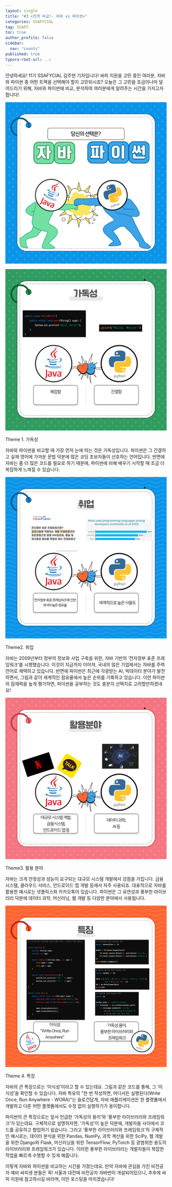 ```yaml
---
layout: single
title: "#3 <전격 비교!- 자바 vs 파이썬>"
categories: SSAFYCIAL
tag: SSAFY
toc: true
author_profile: false
sidebar:
  nav: "counts"
published: true
typora-root-url: ../
---
```


안녕하세요! 11기 SSAFYCIAL 김주현 기자입니다! 싸피 지원을 고민 중인 여러분, 자바와 파이썬 중 어떤 트랙을 선택해야 할지 고민되시죠? 오늘은 그 고민을 조금이나마 덜어드리기 위해, 자바와 파이썬에 비교, 분석하여 여러분에게 알려주는 시간을 가지고자 합니다!



![1](/images/2024-03-17-ssafycial_aut2/1.jpg)





![3](/images/2024-03-17-ssafycial_aut2/3.jpg)

Theme 1. 가독성  

 자바와 파이썬을 비교할 때 가장 먼저 눈에 띄는 것은 가독성입니다. 파이썬은 그 간결하고 실제 영어에 가까운 문법 덕분에 많은 코딩 초보자들이 선호하는 언어입니다. 반면에 자바는 좀 더 많은 코드를 필요로 하기 때문에, 파이썬에 비해 배우기 시작할 때 조금 더 복잡하게 느껴질 수 있습니다.

![4](/images/2024-03-17-ssafycial_aut2/4.jpg)

Theme2. 취업  

 자바는 2009년부터 정부의 정보화 사업 구축을 위한, 자바 기반의 ‘전자정부 표준 프레임워크’를 시행했습니다. 이것이 지금까지 이어져, 국내의 많은 기업에서는 자바를 주력 언어로 채택하고 있습니다. 반면에 파이썬은 최근에 각광받는 AI, 빅데이터 분야가 발전하면서, 그림과 같이 세계적인 점유율에서 높은 순위를 기록하고 있습니다. 이런 파이썬의 잠재력을 높게 평가하면, 파이썬을 공부하는 것도 충분히 선택지로 고려할만하겠네요!

![2](/images/2024-03-17-ssafycial_aut2/2.jpg)

Theme3. 활용 분야  

자바는 크게 안정성과 성능이 요구되는 대규모 시스템 개발에서 강점을 가집니다. 금융 시스템, 클라우드 서비스, 안드로이드 앱 개발 등에서 자주 사용되죠. 대표적으로 자바를 활용한 예시로는 넷플릭스와 카카오톡이 있습니다. 파이썬은 그 유연성과 풍부한 라이브러리 덕분에 데이터 과학, 머신러닝, 웹 개발 등 다양한 분야에서 사용됩니다. 

![5](/images/2024-03-17-ssafycial_aut2/5.jpg)

Theme 4. 특징 

자바의 큰 특징으로는 ‘이식성’이라고 할 수 있는데요. 그림과 같은 코드를 통해, 그 ‘이식성’을 확인할 수 있습니다. 자바 특유의 "한 번 작성하면, 어디서든 실행된다(Write Once, Run Anywhere - WORA)"는 슬로건답게, 자바 애플리케이션은 한 플랫폼에서 개발하고 다른 어떤 플랫폼에서도 수정 없이 실행하기가 용이합니다.   

 파이썬의 큰 특징으로는 앞서 언급한 ‘가독성의 용이’와 ‘풍부한 라이브러리와 프레임워크’가 있는데요. 구체적으로 설명하자면, ‘가독성’이 높은 덕분에, 개발자들 사이에서 코드를 공유하고 협업하기 쉽습니다. 그리고 ‘풍부한 라이브러리와 프레임워크’의 구체적인 예시로는, 데이터 분석을 위한 Pandas, NumPy, 과학 계산을 위한 SciPy, 웹 개발을 위한 Django와 Flask, 머신러닝을 위한 TensorFlow, PyTorch 등 광범위한 용도의 라이브러리와 프레임워크가 있습니다. 이러한 풍부한 라이브러리는 개발자들이 복잡한 작업을 빠르게 수행할 수 있게 해줍니다.

이렇게 자바와 파이썬을 비교하는 시간을 가졌는데요. 만약 자바에 관심을 가진 비전공자 예비 싸피생 분들은 꼭! 서울과 대전에 비전공자 자바반이 개설되어있으니, 추후에 싸피 지원에 참고하시길 바라며, 이만 포스팅을 마치겠습니다! 

